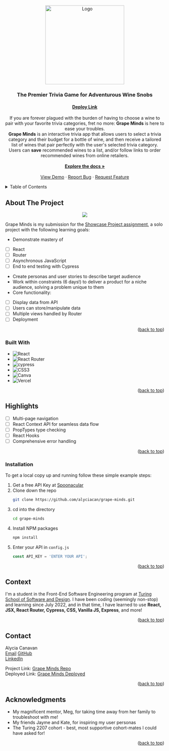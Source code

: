 <a name="readme-top"></a>


<!-- PROJECT LOGO -->
<br />
<div align="center">
  <a href="https://github.com/github_username/repo_name">
    <img src="https://user-images.githubusercontent.com/105533317/201512437-a72cd4e2-2737-4b9b-bfce-81a3bcaae687.png" alt="Logo" width="250">
  </a>

<h3 align="center">The Premier Trivia Game for Adventurous Wine Snobs</h3>

<h4 align="center"><a href="https://grape-minds.vercel.app/">Deploy Link</a></h4>

  <p align="center">
    If you are forever plagued with the burden of having to choose a wine to pair with your favorite trivia categories, fret no more: <b>Grape Minds</b> is here to ease your troubles. 
    <br />
    <b>Grape Minds</b> is an interactive trivia app that allows users to select a trivia category and their budget for a bottle of wine, and then receive a tailored list of wines that pair perfectly with the user's selected trivia category. Users can <b>save</b> recommended wines to a list, and/or follow links to order recommended wines from online retailers. 
    <br />
    <br />
    <a href="https://github.com/alyciacan/grape-minds"><strong>Explore the docs »</strong></a>
    <br />
    <br />
    <a href="https://github.com/alyciacan/grape-minds">View Demo</a>
    ·
    <a href="https://github.com/alyciacan/grape-minds/issues">Report Bug</a>
    ·
    <a href="https://github.com/alyciacan/grape-minds/issues">Request Feature</a>
  </p>
</div>



<!-- TABLE OF CONTENTS -->
<details>
  <summary>Table of Contents</summary>
  <ol>
    <li>
      <a href="#about-the-project">About The Project</a>
      <ul>
        <li><a href="#built-with">Built With</a></li>
      </ul>
    </li>
    <li>
      <a href="#getting-started">Getting Started</a>
      <ul>
        <li><a href="#installation">Installation</a></li>
      </ul>
    </li>
    <li><a href="#highlights">Highlights</a></li>
    <li><a href="#context">Context</a></li>
    <li><a href="#contact">Contact</a></li>
    <li><a href="#acknowledgments">Acknowledgments</a></li>
  </ol>
</details>


<!-- ABOUT THE PROJECT -->
## About The Project
<div align="center">
<img src="https://user-images.githubusercontent.com/105533317/201579599-d7dbdc8c-69be-471a-b667-18069494fbe2.gif" />
</div>

Grape Minds is my submission for the [Showcase Project assignment](https://frontend.turing.edu/projects/module-3/showcase.html), a solo project with the following learning goals:
*  Demonstrate mastery of 
  - [ ] React
  - [ ] Router
  - [ ] Asynchronous JavaScript
  - [ ] End to end testing with Cypress
*  Create personas and user stories to describe target audience
*  Work within constraints (6 days!) to deliver a product for a niche audience, solving a problem unique to them
*  Core functionality:
  - [ ] Display data from API
  - [ ] Users can store/manipulate data
  - [ ] Multiple views handled by Router
  - [ ] Deployment 

<p align="right">(<a href="#readme-top">back to top</a>)</p>

### Built With

* ![React](https://img.shields.io/badge/react-%2320232a.svg?style=for-the-badge&logo=react&logoColor=%2361DAFB)
* ![React Router](https://img.shields.io/badge/React_Router-CA4245?style=for-the-badge&logo=react-router&logoColor=white)
* ![cypress](https://img.shields.io/badge/-cypress-%23E5E5E5?style=for-the-badge&logo=cypress&logoColor=058a5e)
* ![CSS3](https://img.shields.io/badge/css3-%231572B6.svg?style=for-the-badge&logo=css3&logoColor=white)
* ![Canva](https://img.shields.io/badge/Canva-%2300C4CC.svg?style=for-the-badge&logo=Canva&logoColor=white)
* ![Vercel](https://img.shields.io/badge/vercel-%23000000.svg?style=for-the-badge&logo=vercel&logoColor=white)

<p align="right">(<a href="#readme-top">back to top</a>)</p>

<!-- HIGHLIGHTS -->
## Highlights

- [ ] Multi-page navigation
- [ ] React Context API for seamless data flow
- [ ] PropTypes type checking
- [ ] React Hooks
- [ ] Comprehensive error handling 

<p align="right">(<a href="#readme-top">back to top</a>)</p>

### Installation
To get a local copy up and running follow these simple example steps:

1. Get a free API Key at [Spoonacular](https://spoonacular.com/)
2. Clone down the repo
   ```sh
   git clone https://github.com/alyciacan/grape-minds.git
   ```
3. cd into the directory
   ```sh
   cd grape-minds
4. Install NPM packages
   ```sh
   npm install
   ```
5. Enter your API in `config.js`
   ```js
   const API_KEY = 'ENTER YOUR API';
   ```

<p align="right">(<a href="#readme-top">back to top</a>)</p>


<!-- CONTEXT -->
## Context

I'm a student in the Front-End Software Engineering program at [Turing School of Software and Design](https://frontend.turing.edu/). I have been coding (seemingly non-stop) and learning since July 2022, and in that time, I have learned to use <b>React, JSX, React Router, Cypress, CSS, Vanilla JS, Express</b>, and more!

<p align="right">(<a href="#readme-top">back to top</a>)</p>

<!-- CONTACT -->
## Contact

Alycia Canavan     
[Email](mailto:alycia.canavan@gmail.com)
[GitHub](https://github.com/alyciacan)    
[LinkedIn](www.linkedin.com/in/alycia-canavan)        

Project Link: [Grape Minds Repo](https://github.com/alyciacan/grape-minds)          
Deployed Link: [Grape Minds Deployed](https://grape-minds-q9hr2gd6u-alyciacan.vercel.app/)

<p align="right">(<a href="#readme-top">back to top</a>)</p>

<!-- ACKNOWLEDGMENTS -->
## Acknowledgments

* My magnificent mentor, Meg, for taking time away from her family to troubleshoot with me!
* My friends Jayme and Kate, for inspiring my user personas
* The Turing 2207 cohort - best, most supportive cohort-mates I could have asked for!

<p align="right">(<a href="#readme-top">back to top</a>)</p>
